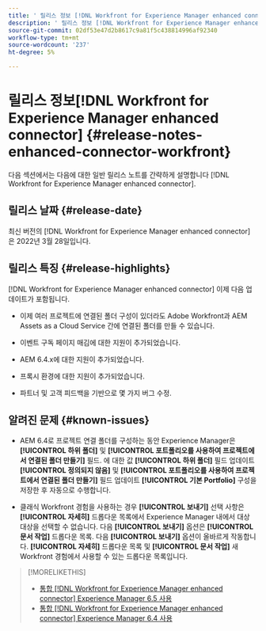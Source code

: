 ```yaml
---
title: ' 릴리스 정보 [!DNL Workfront for Experience Manager enhanced connector]'
description: ' 릴리스 정보 [!DNL Workfront for Experience Manager enhanced connector]'
source-git-commit: 02df53e47d2b8617c9a81f5c438814996af92340
workflow-type: tm+mt
source-wordcount: '237'
ht-degree: 5%

---
```



#  릴리스 정보[!DNL Workfront for Experience Manager enhanced connector] {#release-notes-enhanced-connector-workfront}

다음 섹션에서는 다음에 대한 일반 릴리스 노트를 간략하게 설명합니다 [!DNL Workfront for Experience Manager enhanced connector].

## 릴리스 날짜 {#release-date}

최신 버전의 [!DNL Workfront for Experience Manager enhanced connector] 은 2022년 3월 28일입니다.

## 릴리스 특징 {#release-highlights}

[!DNL Workfront for Experience Manager enhanced connector] 이제 다음 업데이트가 포함됩니다.

* 이제 여러 프로젝트에 연결된 폴더 구성이 있더라도 Adobe Workfront과 AEM Assets as a Cloud Service 간에 연결된 폴더를 만들 수 있습니다.

* 이벤트 구독 페이지 매김에 대한 지원이 추가되었습니다.

* AEM 6.4.x에 대한 지원이 추가되었습니다.

* 프록시 환경에 대한 지원이 추가되었습니다.

* 파트너 및 고객 피드백을 기반으로 몇 가지 버그 수정.

## 알려진 문제 {#known-issues}

* AEM 6.4로 프로젝트 연결 폴더를 구성하는 동안 Experience Manager은 **[!UICONTROL 하위 폴더]** 및 **[!UICONTROL 포트폴리오를 사용하여 프로젝트에서 연결된 폴더 만들기]** 필드. 에 대한 값 **[!UICONTROL 하위 폴더]** 필드 업데이트 **[!UICONTROL 정의되지 않음]** 및 **[!UICONTROL 포트폴리오를 사용하여 프로젝트에서 연결된 폴더 만들기]** 필드 업데이트 **[!UICONTROL 기본 Portfolio]** 구성을 저장한 후 자동으로 수행합니다.

* 클래식 Workfront 경험을 사용하는 경우 **[!UICONTROL 보내기]** 선택 사항은 **[!UICONTROL 자세히]** 드롭다운 목록에서 Experience Manager 내에서 대상 대상을 선택할 수 없습니다. 다음 **[!UICONTROL 보내기]** 옵션은 **[!UICONTROL 문서 작업]** 드롭다운 목록. 다음 **[!UICONTROL 보내기]** 옵션이 올바르게 작동합니다. **[!UICONTROL 자세히]** 드롭다운 목록 및 **[!UICONTROL 문서 작업]** 새 Workfront 경험에서 사용할 수 있는 드롭다운 목록입니다.

>[!MORELIKETHIS]
>
>* [통합 [!DNL Workfront for Experience Manager enhanced connector] Experience Manager 6.5 사용](https://experienceleague.adobe.com/docs/experience-manager-65/assets/integrations/workfront-integrations.html?lang=en)
>* [통합 [!DNL Workfront for Experience Manager enhanced connector] Experience Manager 6.4 사용](https://experienceleague.adobe.com/docs/experience-manager-64/assets/integrations/workfront-integrations.html?lang=en)


